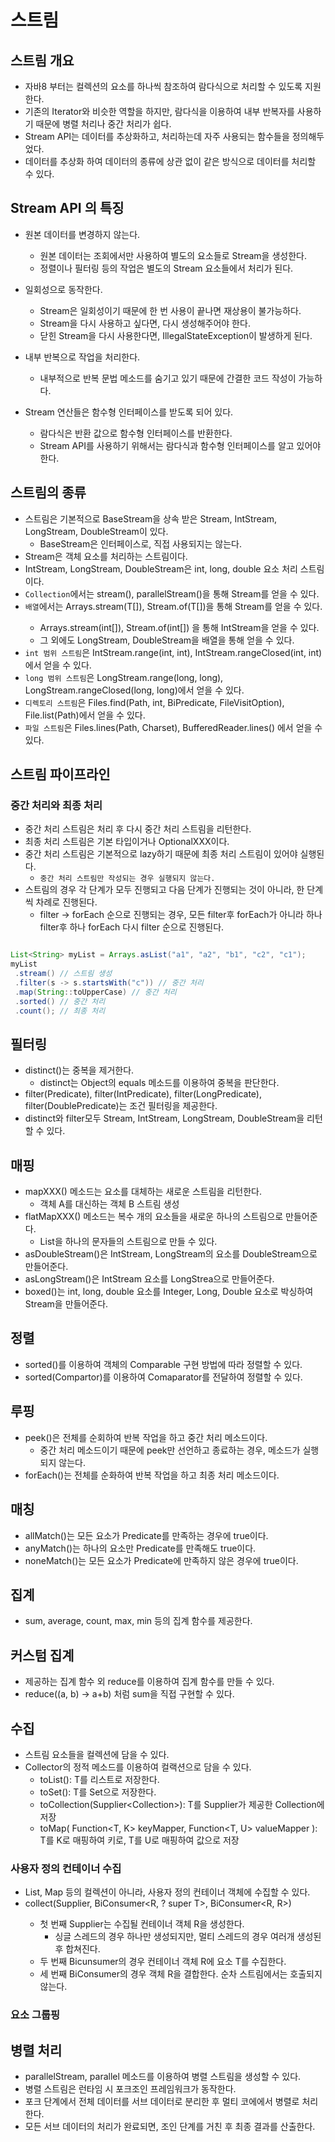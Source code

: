 # 스트림



## 스트림 개요

- 자바8 부터는 컬렉션의 요소를 하나씩 참조하여 람다식으로 처리할 수 있도록 지원한다.
- 기존의 Iterator와 비슷한 역할을 하지만, 람다식을 이용하여 내부 반복자를 사용하기 때문에 병렬 처리나 중간 처리가 쉽다.
- Stream API는 데이터를 추상화하고, 처리하는데 자주 사용되는 함수들을 정의해두었다.
- 데이터를 추상화 하여 데이터의 종류에 상관 없이 같은 방식으로 데이터를 처리할 수 있다.

## Stream API 의 특징

- 원본 데이터를 변경하지 않는다.
  - 원본 데이터는 조회에서만 사용하여 별도의 요소들로 Stream을 생성한다.
  - 정렬이나 필터링 등의 작업은 별도의 Stream 요소들에서 처리가 된다.
- 일회성으로 동작한다.
  - Stream은 일회성이기 때문에 한 번 사용이 끝나면 재상용이 불가능하다.
  - Stream을 다시 사용하고 싶다면, 다시 생성해주어야 한다.
  - 닫힌 Stream을 다시 사용한다면, IllegalStateException이 발생하게 된다.
- 내부 반복으로 작업을 처리한다.
  - 내부적으로 반복 문법 메소드를 숨기고 있기 때문에 간결한 코드 작성이 가능하다.

- Stream 연산들은 함수형 인터페이스를 받도록 되어 있다.
  - 람다식은 반환 값으로 함수형 인터페이스를 반환한다.
  - Stream API를 사용하기 위해서는 람다식과 함수형 인터페이스를 알고 있어야 한다.

## 스트림의 종류

- 스트림은 기본적으로 BaseStream을 상속 받은 Stream, IntStream, LongStream, DoubleStream이 있다.
  - BaseStream은 인터페이스로, 직접 사용되지는 않는다.
- Stream은 객체 요소를 처리하는 스트림이다.
- IntStream, LongStream, DoubleStream은 int, long, double 요소 처리 스트림이다.
- `Collection`에서는 stream(), parallelStream()을 통해 Stream<T>를 얻을 수 있다.
- `배열`에서는 Arrays.stream(T[]), Stream.of(T[])을 통해 Stream<T>를 얻을 수 있다.
  - Arrays.stream(int[]), Stream.of(int[]) 을 통해 IntStream을 얻을 수 있다.
  - 그 외에도 LongStream, DoubleStream을 배열을 통해 얻을 수 있다.
- `int 범위 스트림`은 IntStream.range(int, int), IntStream.rangeClosed(int, int)에서 얻을 수 있다.
- `long 범위 스트림`은 LongStream.range(long, long), LongStream.rangeClosed(long, long)에서 얻을 수 있다.
- `디렉토리 스트림`은 Files.find(Path, int, BiPredicate, FileVisitOption), File.list(Path)에서 얻을 수 있다.
- `파일 스트림`은 Files.lines(Path, Charset), BufferedReader.lines() 에서 얻을 수 있다.

## 스트림 파이프라인

### 중간 처리와 최종 처리

- 중간 처리 스트림은 처리 후 다시 중간 처리 스트림을 리턴한다.
- 최종 처리 스트림은 기본 타입이거나 OptionalXXX이다.
- 중간 처리 스트림은 기본적으로 lazy하기 때문에 최종 처리 스트림이 있어야 실행된다.
  - `중간 처리 스트림만 작성되는 경우 실행되지 않는다.`
- 스트림의 경우 각 단계가 모두 진행되고 다음 단계가 진행되는 것이 아니라, 한 단계씩 차례로 진행된다.
  - filter -> forEach 순으로 진행되는 경우, 모든 filter후 forEach가 아니라 하나 filter후 하나 forEach 다시 filter 순으로 진행된다.

```java

List<String> myList = Arrays.asList("a1", "a2", "b1", "c2", "c1"); 
myList
 .stream() // 스트림 생성
 .filter(s -> s.startsWith("c")) // 중간 처리
 .map(String::toUpperCase) // 중간 처리
 .sorted() // 중간 처리
 .count(); // 최종 처리

```


## 필터링

- distinct()는 중복을 제거한다.
  - distinct는 Object의 equals 메소드를 이용하여 중복을 판단한다.
- filter(Predicate), filter(IntPredicate), filter(LongPredicate), filter(DoublePredicate)는 조건 필터링을 제공한다.
- distinct와 filter모두 Stream, IntStream, LongStream, DoubleStream을 리턴할 수 있다.


## 매핑

- mapXXX() 메소드는 요소를 대체하는 새로운 스트림을 리턴한다.
  - 객체 A를 대신하는 객체 B 스트림 생성
- flatMapXXX() 메소드는 복수 개의 요소들을 새로운 하나의 스트림으로 만들어준다.
  - List<String>을 하나의 문자들의 스트림으로 만들 수 있다.
- asDoubleStream()은 IntStream, LongStream의 요소를 DoubleStream으로 만들어준다.
- asLongStream()은 IntStream 요소를 LongStrea으로 만들어준다.
- boxed()는 int, long, double 요소를 Integer, Long, Double 요소로 박싱하여 Stream을 만들어준다.

## 정렬

- sorted()를 이용하여 객체의 Comparable 구현 방법에 따라 정렬할 수 있다.
- sorted(Compartor<T>)를 이용하여 Comaparator를 전달하여 정렬할 수 있다.

## 루핑

- peek()은 전체를 순회하여 반복 작업을 하고 중간 처리 메소드이다.
  - 중간 처리 메소드이기 때문에 peek만 선언하고 종료하는 경우, 메소드가 실행되지 않는다.
- forEach()는 전체를 순화하여 반복 작업을 하고 최종 처리 메소드이다.

## 매칭

- allMatch()는 모든 요소가 Predicate를 만족하는 경우에 true이다.
- anyMatch()는 하나의 요소만 Predicate를 만족해도 true이다.
- noneMatch()는 모든 요소가 Predicate에 만족하지 않은 경우에 true이다.

## 집계

- sum, average, count, max, min 등의 집계 함수를 제공한다.

## 커스텀 집계

- 제공하는 집계 함수 외 reduce를 이용하여 집계 함수를 만들 수 있다.
- reduce((a, b) -> a+b) 처럼 sum을 직접 구현할 수 있다.

## 수집

- 스트림 요소들을 컬렉션에 담을 수 있다.
- Collector의 정적 메소드를 이용하여 컬랙션으로 담을 수 있다.
  - toList(): T를 리스트로 저장한다.
  - toSet(): T를 Set으로 저장한다.
  - toCollection(Supplier<Collection<T>>): T를 Supplier가 제공한 Collection에 저장
  - toMap( Function<T, K> keyMapper, Function<T, U> valueMapper ): T를 K로 매핑하여 키로, T를 U로 매핑하여 값으로 저장

### 사용자 정의 컨테이너 수집

- List, Map 등의 컬렉션이 아니라, 사용자 정의 컨테이너 객체에 수집할 수 있다.
- collect(Supplier<R>, BiConsumer<R, ? super T>, BiConsumer<R, R>)
  - 첫 번째 Supplier는 수집될 컨테이너 객체 R을 생성한다.
    - 싱글 스레드의 경우 하나만 생성되지만, 멀티 스레드의 경우 여러개 생성된 후 합쳐진다.
  - 두 번째 Bicunsumer의 경우 컨테이너 객체 R에 요소 T를 수집한다.
  - 세 번째 BiConsumer의 경우 객체 R을 결합한다. 순차 스트림에서는 호출되지 않는다.

### 요소 그룹핑


## 병렬 처리

- parallelStream, parallel 메소드를 이용하여 병렬 스트림을 생성할 수 있다.
- 병렬 스트림은 런타임 시 포크조인 프레임워크가 동작한다.
- 포크 단계에서 전체 데이터를 서브 데이터로 분리한 후 멀티 코에에서 병렬로 처리한다.
- 모든 서브 데이터의 처리가 완료되면, 조인 단계를 거친 후 최종 결과를 산출한다.
